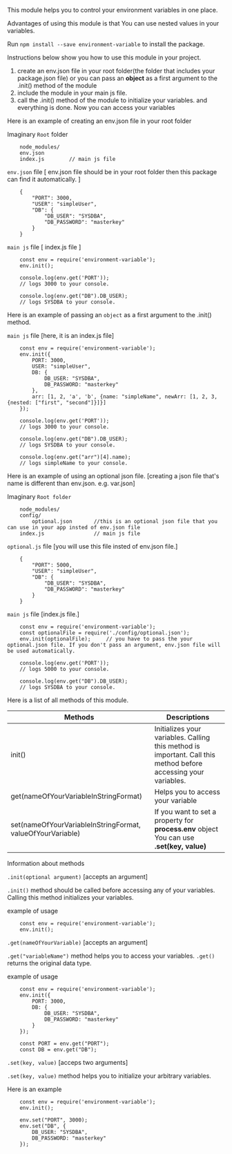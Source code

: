 This module helps you to control your environment variables in one place.

Advantages of using this module is that You can use nested values in your variables.

Run `npm install --save environment-variable` to install the package.

Instructions below show you how to use this module in your project.

1. create an env.json file in your root folder(the folder that includes your package.json file) or you can pass an **object** as a first argument to the .init() method of the module
2. include the module in your main js file.
3. call the .init() method of the module to initialize your variables.
and everything is done. Now you can access your variables

Here is an example of creating an env.json file in your root folder

Imaginary `Root` folder

```
	node_modules/
	env.json
	index.js		// main js file
```

`env.json` file			[ env.json file should be in your root folder then this package can find it automatically. ]

```
	{
		"PORT": 3000,
		"USER": "simpleUser",
		"DB": {
			"DB_USER": "SYSDBA",
			"DB_PASSWORD": "masterkey"
		}
	}
```

`main js` file [ index.js file ]

```
	const env = require('environment-variable');
	env.init();
	
	console.log(env.get('PORT'));
	// logs 3000 to your console.

	console.log(env.get("DB").DB_USER);
	// logs SYSDBA to your console.
```

Here is an example of passing an `object` as a first argument to the .init() method.

`main js` file		[here, it is an index.js file]

```
	const env = require('environment-variable');
	env.init({
		PORT: 3000,
		USER: "simpleUser",
		DB: {
			DB_USER: "SYSDBA",
			DB_PASSWORD: "masterkey"
		},
		arr: [1, 2, 'a', 'b', {name: "simpleName", newArr: [1, 2, 3, {nested: ["first", "second"]}]}]
	});
	
	console.log(env.get('PORT'));
	// logs 3000 to your console.

	console.log(env.get("DB").DB_USER);
	// logs SYSDBA to your console.
	
	console.log(env.get("arr")[4].name);
	// logs simpleName to your console.
```

Here is an example of using an optional json file.		[creating a json file that's name is different than env.json. e.g. var.json]

Imaginary `Root folder`

```
	node_modules/
	config/
		optional.json		//this is an optional json file that you can use in your app insted of env.json file
	index.js				// main js file
```
`optional.js` file		[you will use this file insted of env.json file.]

```
	{
		"PORT": 5000,
		"USER": "simpleUser",
		"DB": {
			"DB_USER": "SYSDBA",
			"DB_PASSWORD": "masterkey"
		}
	}
```	

`main js` file		[index.js file.]

```
	const env = require('environment-variable');
	const optionalFile = require('./config/optional.json');
	env.init(optionalFile);		// you have to pass the your optional.json file. If you don't pass an argument, env.json file will be used automatically.
	
	console.log(env.get('PORT'));
	// logs 5000 to your console.

	console.log(env.get("DB").DB_USER);
	// logs SYSDBA to your console.
```

Here is a list of all methods of this module.

Methods | Descriptions
------- | ------------
init() | Initializes your variables. Calling this method is important. Call this method before accessing your variables.
get(nameOfYourVariableInStringFormat) | Helps you to access your variable
set(nameOfYourVariableInStringFormat, valueOfYourVariable) | If you want to set a property for **process.env** object You can use **.set(key, value)**

Information about methods

`.init(optional argument)`		[accepts an argument]

`.init()` method should be called before accessing any of your variables. Calling this method initializes your variables.

example of usage

```
	const env = require('environment-variable');
	env.init();
```


`.get(nameOfYourVariable)`		[accepts an argument]

`.get("variableName")` method helps you to access your variables.
`.get()` returns the original data type.

example of usage

```
	const env = require('environment-variable');
	env.init({
		PORT: 3000,
		DB: {
			DB_USER: "SYSDBA",
			DB_PASSWORD: "masterkey"
		}
	});
	
	const PORT = env.get("PORT");
	const DB = env.get("DB");
```

`.set(key, value)`					[acceps two arguments]

`.set(key, value)` method helps you to initialize your arbitrary variables.

Here is an example

```
	const env = require('environment-variable');
	env.init();
	
	env.set("PORT", 3000);
	env.set("DB", {
		DB_USER: "SYSDBA",
		DB_PASSWORD: "masterkey"
	});
```
